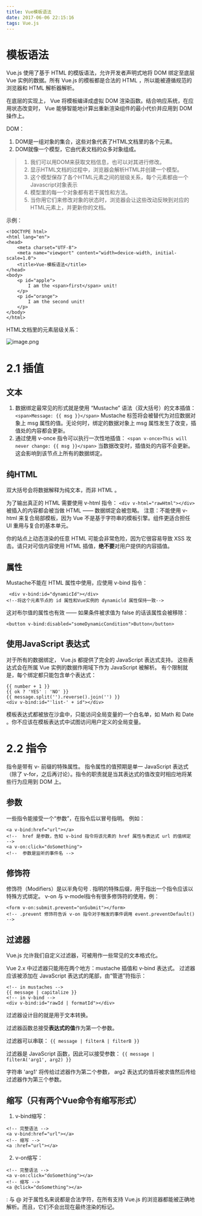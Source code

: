 ```yaml
---
title: Vue模板语法
date: 2017-06-06 22:15:16
tags: Vue.js
---
```


# 模板语法
Vue.js 使用了基于 HTML 的模版语法，允许开发者声明式地将 DOM 绑定至底层 Vue 实例的数据。所有 Vue.js 的模板都是合法的 HTML ，所以能被遵循规范的浏览器和 HTML 解析器解析。

在底层的实现上， Vue 将模板编译成虚拟 DOM 渲染函数。结合响应系统，在应用状态改变时， Vue 能够智能地计算出重新渲染组件的最小代价并应用到 DOM 操作上。
<!-- more -->
DOM：
1. DOM是一组对象的集合，这些对象代表了HTML文档里的各个元素。
2. DOM就像一个模型，它由代表文档的众多对象组成。
>1. 我们可以用DOM来获取文档信息，也可以对其进行修改。
>2. 显示HTML文档的过程中，浏览器会解析HTML并创建一个模型。
>3. 这个模型保存了各个HTML元素之间的层级关系，每个元素都由一个Javascript对象表示
>4. 模型里的每一个对象都有若干属性和方法。
>5. 当你用它们来修改对象的状态时，浏览器会让这些改动反映到对应的HTML元素上，并更新你的文档。

示例：
```
<!DOCTYPE html>
<html lang="en">
<head>
    <meta charset="UTF-8">
    <meta name="viewport" content="width=device-width, initial-scale=1.0">
    <title>Vue-模板语法</title>       
</head>
<body>
    <p id="apple">
        I am the <span>first</span> unit!
    </p>        
    <p id="orange">
        I am the second unit!
    </p> 
</body>
</html>
```
HTML文档里的元素层级关系：

![image.png](http://upload-images.jianshu.io/upload_images/1393082-20c28f4c76e840de.png?imageMogr2/auto-orient/strip%7CimageView2/2/w/1240)

# 2.1 插值
## 文本
1. 数据绑定最常见的形式就是使用 “Mustache” 语法（双大括号）的文本插值：
` <span>Message: {{ msg }}</span> `
Mustache 标签将会被替代为对应数据对象上 msg 属性的值。无论何时，绑定的数据对象上 msg 属性发生了改变，插值处的内容都会更新。
2. 通过使用 v-once 指令可以执行一次性地插值：
` <span v-once>This will never change: {{ msg }}</span> `
当数据改变时，插值处的内容不会更新。这会影响到该节点上所有的数据绑定。

## 纯HTML
双大括号会将数据解释为纯文本，而非 HTML 。

为了输出真正的 HTML 需要使用 v-html 指令：
` <div v-html="rawHtml"></div> `
被插入的内容都会被当做 HTML —— 数据绑定会被忽略。
注意：不能使用 v-html 来复合局部模板，因为 Vue 不是基于字符串的模板引擎。组件更适合担任 UI 重用与复合的基本单元。

你的站点上动态渲染的任意 HTML 可能会非常危险，因为它很容易导致 XSS 攻击。请只对可信内容使用 HTML 插值，**绝不要**对用户提供的内容插值。

## 属性
Mustache不能在 HTML 属性中使用，应使用 v-bind 指令：
```
 <div v-bind:id="dynamicId"></div>  
<!--将这个元素节点的 id 属性和Vue实例的 dynamicld 属性保持一致-->
```
这对布尔值的属性也有效 —— 如果条件被求值为 false 的话该属性会被移除：
```
<button v-bind:disabled="someDynamicCondition">Button</button>
```

## 使用JavaScript 表达式
对于所有的数据绑定， Vue.js 都提供了完全的 JavaScript 表达式支持。
这些表达式会在所属 Vue 实例的数据作用域下作为 JavaScript 被解析。
有个限制就是，每个绑定都只能包含单个表达式：
```
{{ number + 1 }}
{{ ok ? 'YES' : 'NO' }}
{{ message.split('').reverse().join('') }}
<div v-bind:id="'list-' + id"></div>
```

模板表达式都被放在沙盒中，只能访问全局变量的一个白名单，如 Math 和 Date 。你不应该在模板表达式中试图访问用户定义的全局变量。

# 2.2 指令
指令是带有 v- 前缀的特殊属性。
指令属性的值预期是单一 JavaScript 表达式（除了 v-for，之后再讨论）。指令的职责就是当其表达式的值改变时相应地将某些行为应用到 DOM 上。

## 参数
一些指令能接受一个“参数”，在指令后以冒号指明。
例如：
```
<a v-bind:href="url"></a>
<!--  href 是参数，告知 v-bind 指令将该元素的 href 属性与表达式 url 的值绑定  -->
<a v-on:click="doSomething">
<!--  参数是监听的事件名 -->
```

## 修饰符
修饰符（Modifiers）是以半角句号 . 指明的特殊后缀，用于指出一个指令应该以特殊方式绑定。
v-on 与 v-model指令有很多修饰符的使用，例：
```
<form v-on:submit.prevent="onSubmit"></form>
<!-- .prevent 修饰符告诉 v-on 指令对于触发的事件调用 event.preventDefault() -->
```


## 过滤器
Vue.js 允许我们自定义过滤器，可被用作一些常见的文本格式化。

Vue 2.x 中过滤器只能用在两个地方：mustache 插值和 v-bind 表达式。
过滤器应该被添加在 JavaScript 表达式的尾部，由“管道”符指示：
```
<!-- in mustaches -->
{{ message | capitalize }}
<!-- in v-bind -->
<div v-bind:id="rawId | formatId"></div>
```

过滤器设计目的就是用于文本转换。

过滤器函数总接受**表达式的值**作为第一个参数。

过滤器可以串联：
` {{ message | filterA | filterB }} `


过滤器是 JavaScript 函数，因此可以接受参数：
` {{ message | filterA('arg1', arg2) }} `

字符串 'arg1' 将传给过滤器作为第二个参数， arg2 表达式的值将被求值然后传给过滤器作为第三个参数。

## 缩写（只有两个Vue命令有缩写形式）
1. v-bind缩写：
```
<!-- 完整语法 -->
<a v-bind:href="url"></a>
<!-- 缩写 -->
<a :href="url"></a>
```

2. v-on缩写：
```
<!-- 完整语法 -->
<a v-on:click="doSomething"></a>
<!-- 缩写 -->
<a @click="doSomething"></a>
```

: 与 @ 对于属性名来说都是合法字符，在所有支持 Vue.js 的浏览器都能被正确地解析。而且，它们不会出现在最终渲染的标记。
